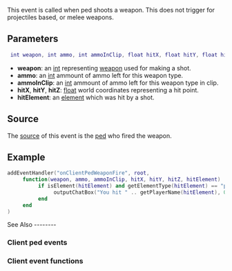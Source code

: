 This event is called when ped shoots a weapon. This does not trigger for projectiles based, or melee weapons.

Parameters
----------

``` lua
 int weapon, int ammo, int ammoInClip, float hitX, float hitY, float hitZ, element hitElement
```

-   **weapon**: an [int](/int.md "wikilink") representing [weapon](/weapons.md "wikilink") used for making a shot.
-   **ammo**: an [int](/int.md "wikilink") ammount of ammo left for this weapon type.
-   **ammoInClip**: an [int](/int.md "wikilink") ammount of ammo left for this weapon type in clip.
-   **hitX**, **hitY**, **hitZ**: [float](/float.md "wikilink") world coordinates representing a hit point.
-   **hitElement**: an [element](/element.md "wikilink") which was hit by a shot.

Source
------

The [source](/event_system#Event_source.md "wikilink") of this event is the [ped](/ped.md "wikilink") who fired the weapon.

Example
-------

``` lua
addEventHandler("onClientPedWeaponFire", root,
     function(weapon, ammo, ammoInClip, hitX, hitY, hitZ, hitElement)
          if isElement(hitElement) and getElementType(hitElement) == "player" then
               outputChatBox("You hit " .. getPlayerName(hitElement), 0, 255, 0)
          end
     end
)
```

</section>
See Also
--------

### Client ped events

### Client event functions
